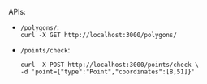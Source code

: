 APIs:

* `/polygons/`:  
  `curl -X GET http://localhost:3000/polygons/`
* `/points/check`:  

      curl -X POST http://localhost:3000/points/check \
      -d 'point={"type":"Point","coordinates":[8,51]}'
